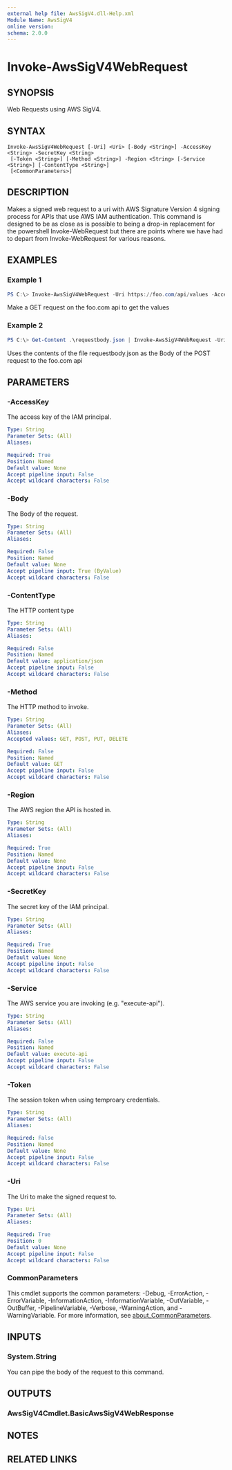 ```yaml
---
external help file: AwsSigV4.dll-Help.xml
Module Name: AwsSigV4
online version:
schema: 2.0.0
---
```


# Invoke-AwsSigV4WebRequest

## SYNOPSIS
Web Requests using AWS SigV4.

## SYNTAX

```
Invoke-AwsSigV4WebRequest [-Uri] <Uri> [-Body <String>] -AccessKey <String> -SecretKey <String>
 [-Token <String>] [-Method <String>] -Region <String> [-Service <String>] [-ContentType <String>]
 [<CommonParameters>]
```

## DESCRIPTION
 Makes a signed web request to a uri with AWS Signature Version 4 signing process for APIs that use AWS IAM authentication.
This command is designed to be as close as is possible to being a drop-in replacement for the powershell Invoke-WebRequest
but there are points where we have had to depart from Invoke-WebRequest for various reasons.

## EXAMPLES

### Example 1
```powershell
PS C:\> Invoke-AwsSigV4WebRequest -Uri https://foo.com/api/values -AccessKey AKIAXXXXXXXXXXXX -SecretKey XXXXXXXXXXXXXXXXXXXXXXXXXXXXX -Region us-east-1
```

Make a GET request on the foo.com api to get the values

### Example 2
```powershell
PS C:\> Get-Content .\requestbody.json | Invoke-AwsSigV4WebRequest -Uri https://foo.com/api/values -Method POST -AccessKey AKIAXXXXXXXXXXXX -SecretKey XXXXXXXXXXXXXXXXXXXXXXXXXXXXX -Region us-east-1
```

Uses the contents of the file requestbody.json as the Body of the POST request to the foo.com api

## PARAMETERS

### -AccessKey
The access key of the IAM principal.

```yaml
Type: String
Parameter Sets: (All)
Aliases:

Required: True
Position: Named
Default value: None
Accept pipeline input: False
Accept wildcard characters: False
```

### -Body
The Body of the request.

```yaml
Type: String
Parameter Sets: (All)
Aliases:

Required: False
Position: Named
Default value: None
Accept pipeline input: True (ByValue)
Accept wildcard characters: False
```

### -ContentType
The HTTP content type

```yaml
Type: String
Parameter Sets: (All)
Aliases:

Required: False
Position: Named
Default value: application/json
Accept pipeline input: False
Accept wildcard characters: False
```

### -Method
The HTTP method to invoke.

```yaml
Type: String
Parameter Sets: (All)
Aliases:
Accepted values: GET, POST, PUT, DELETE

Required: False
Position: Named
Default value: GET
Accept pipeline input: False
Accept wildcard characters: False
```

### -Region
The AWS region the API is hosted in.

```yaml
Type: String
Parameter Sets: (All)
Aliases:

Required: True
Position: Named
Default value: None
Accept pipeline input: False
Accept wildcard characters: False
```

### -SecretKey
The secret key of the IAM principal.

```yaml
Type: String
Parameter Sets: (All)
Aliases:

Required: True
Position: Named
Default value: None
Accept pipeline input: False
Accept wildcard characters: False
```

### -Service
The AWS service you are invoking (e.g. "execute-api").

```yaml
Type: String
Parameter Sets: (All)
Aliases:

Required: False
Position: Named
Default value: execute-api
Accept pipeline input: False
Accept wildcard characters: False
```

### -Token
The session token when using temproary credentials.

```yaml
Type: String
Parameter Sets: (All)
Aliases:

Required: False
Position: Named
Default value: None
Accept pipeline input: False
Accept wildcard characters: False
```

### -Uri
The Uri to make the signed request to.

```yaml
Type: Uri
Parameter Sets: (All)
Aliases:

Required: True
Position: 0
Default value: None
Accept pipeline input: False
Accept wildcard characters: False
```

### CommonParameters
This cmdlet supports the common parameters: -Debug, -ErrorAction, -ErrorVariable, -InformationAction, -InformationVariable, -OutVariable, -OutBuffer, -PipelineVariable, -Verbose, -WarningAction, and -WarningVariable. For more information, see [about_CommonParameters](http://go.microsoft.com/fwlink/?LinkID=113216).

## INPUTS

### System.String

You can pipe the body of the request to this command.

## OUTPUTS

### AwsSigV4Cmdlet.BasicAwsSigV4WebResponse

## NOTES

## RELATED LINKS
